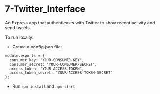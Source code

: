 # 7-Twitter_Interface
An Express app that authenticates with Twitter to show recent activity and send tweets.

To run locally:
- Create a config.json file:
```
module.exports = {
  consumer_key: "YOUR-CONSUMER-KEY",
  consumer_secret: "YOUR-CONSUMER-SECRET",
  access_token: "YOUR-ACCESS-TOKEN",
  access_token_secret: "YOUR-ACCESS-TOKEN-SECRET"
};
```
- Run `npm install` and `npm start`
